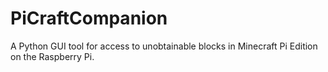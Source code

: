 # PiCraftCompanion
A Python GUI tool for access to unobtainable blocks in Minecraft Pi Edition on the Raspberry Pi.

